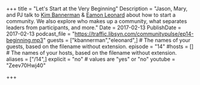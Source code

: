 +++
title = "Let's Start at the Very Beginning"
Description = "Jason, Mary, and PJ talk to [Kim Bannerman](https://twitter.com/kmbannerman) & [Eamon Leonard](https://twitter.com/eamonleonard) about how to start a community. We also explore who makes up a community, what separates leaders from participants, and more."
Date = 2017-02-13
PublishDate = 2017-02-13
podcast_file = "https://traffic.libsyn.com/communitypulse/ep14-beginning.mp3"
guests = ["kbannerman","eleonard",] # The names of your guests, based on the filename without extension.
episode = "14"
#hosts = [] # The names of your hosts, based on the filename without extension.
aliases = ["/14",]
explicit = "no" # values are "yes" or "no"
youtube = "Zeev70Hwj40"

+++

